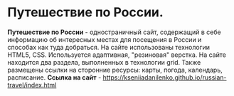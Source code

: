 # Путешествие по России.  
**Путешествие по России** - одностраничный сайт, содержащий в себе информацию об интересных местах для посещения в России и способах как туда добраться.  На сайте использованы технологии HTML5, CSS. Используется адаптивная, "резиновая" верстка. На сайте находится два раздела, выполненных в технологии grid. Также размещены ссылки на сторонние ресурсы: карты, погода, календарь, расписание. 
**Ссылка на сайт** - https://kseniiadanilenko.github.io/russian-travel/index.html 